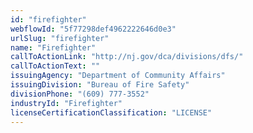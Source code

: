 ```yaml
---
id: "firefighter"
webflowId: "5f77298def4962222646d0e3"
urlSlug: "firefighter"
name: "Firefighter"
callToActionLink: "http://nj.gov/dca/divisions/dfs/"
callToActionText: ""
issuingAgency: "Department of Community Affairs"
issuingDivision: "Bureau of Fire Safety"
divisionPhone: "(609) 777-3552"
industryId: "Firefighter"
licenseCertificationClassification: "LICENSE"
---
```

